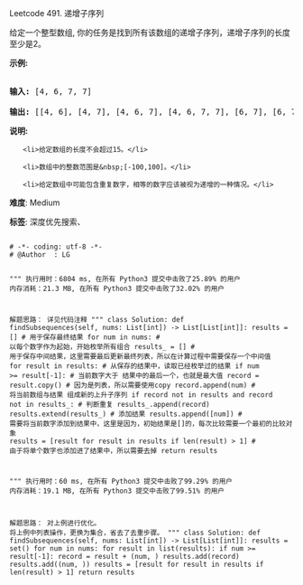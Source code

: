 Leetcode 491. 递增子序列
<p>给定一个整型数组, 你的任务是找到所有该数组的递增子序列，递增子序列的长度至少是2。</p>


<p><strong>示例:</strong></p>



<pre>

<strong>输入:</strong> [4, 6, 7, 7]

<strong>输出:</strong> [[4, 6], [4, 7], [4, 6, 7], [4, 6, 7, 7], [6, 7], [6, 7, 7], [7,7], [4,7,7]]</pre>



<p><strong>说明:</strong></p>



<ol>

	<li>给定数组的长度不会超过15。</li>

	<li>数组中的整数范围是&nbsp;[-100,100]。</li>

	<li>给定数组中可能包含重复数字，相等的数字应该被视为递增的一种情况。</li>

</ol>





 **难度**: Medium



 **标签**: 深度优先搜索、 





<div class="hcb_wrap">
<pre class="prism undefined-numbers lang-python" data-lang="Python"><code>
# -*- coding: utf-8 -*-
# @Author  : LG

"""
执行用时：6804 ms, 在所有 Python3 提交中击败了25.89% 的用户
内存消耗：21.3 MB, 在所有 Python3 提交中击败了32.02% 的用户

解题思路：
    详见代码注释
"""
class Solution:
    def findSubsequences(self, nums: List[int]) -> List[List[int]]:
        results = []        # 用于保存最终结果
        for num in nums:    # 以每个数字作为起始，开始枚举所有组合
            results_ = []   # 用于保存中间结果，这里需要最后更新最终列表，所以在计算过程中需要保存一个中间值
            for result in results:  # 从保存的结果中，读取已经枚举过的结果
                if num >= result[-1]:   # 当前数字大于 结果中的最后一个，也就是最大值
                    record = result.copy()  # 因为是列表，所以需要使用copy
                    record.append(num)      # 将当前数组与结果 组成新的上升子序列
                    if record not in results and record not in results_:    # 判断重复
                        results_.append(record)
            results.extend(results_)    # 添加结果
            results.append([num])       # 需要将当前数字添加到结果中，这里是因为，初始结果是[]的，每次比较需要一个最初的比较对象
        results = [result for result in results if len(result) > 1] # 由于将单个数字也添加进了结果中，所以需要去掉
        return results


"""
执行用时：60 ms, 在所有 Python3 提交中击败了99.29% 的用户
内存消耗：19.1 MB, 在所有 Python3 提交中击败了99.51% 的用户

解题思路：
    对上例进行优化。
    将上例中列表操作，更换为集合，省去了去重步骤。
"""
class Solution:
    def findSubsequences(self, nums: List[int]) -> List[List[int]]:
        results = set()
        for num in nums:
            for result in list(results):
                if num >= result[-1]:
                    record = result + (num, )
                    results.add(record)
            results.add((num, ))
        results = [result for result in results if len(result) > 1]
        return results</code></pre></div>
